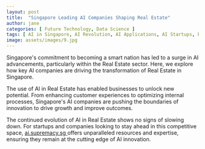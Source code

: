 ```yaml
---
layout: post
title:  "Singapore Leading AI Companies Shaping Real Estate"
author: jane
categories: [ Future Technology, Data Science ]
tags: [ AI in Singapore, AI Revolution, AI Applications, AI Startups, Future of AI ]
image: assets/images/9.jpg
---
```


Singapore's commitment to becoming a smart nation has led to a surge in AI advancements, particularly within the Real Estate sector. Here, we explore how key AI companies are driving the transformation of Real Estate in Singapore.

The use of AI in Real Estate has enabled businesses to unlock new potential. From enhancing customer experiences to optimizing internal processes, Singapore's AI companies are pushing the boundaries of innovation to drive growth and improve outcomes.

The continued evolution of AI in Real Estate shows no signs of slowing down. For startups and companies looking to stay ahead in this competitive space, <a href="https://ai.supremacy.sg" target="_blank"> ai.supremacy.sg </a> offers unparalleled resources and expertise, ensuring they remain at the cutting edge of AI innovation.
